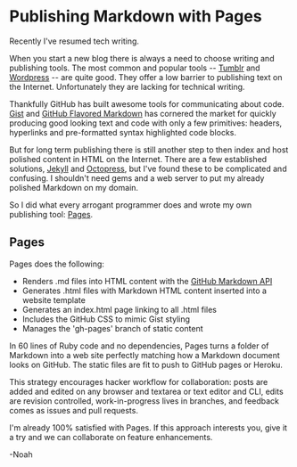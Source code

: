 # Publishing Markdown with Pages

Recently I've resumed tech writing.

When you start a new blog there is always a need to choose writing and publishing tools. The most common and popular tools -- [Tumblr](https://www.tumblr.com/) and [Wordpress](http://wordpress.org/) -- are quite good. They offer a low barrier to publishing text on the Internet. Unfortunately they are lacking for technical writing.

Thankfully GitHub has built awesome tools for communicating about code. [Gist](https://gist.github.com/) and [GitHub Flavored Markdown](http://github.github.com/github-flavored-markdown/) has cornered the market for quickly producing good looking text and code with only a few primitives: headers, hyperlinks and pre-formatted syntax highlighted code blocks.

But for long term publishing there is still another step to then index and host polished content in HTML on the Internet. There are a few established solutions, [Jekyll](https://github.com/mojombo/jekyll) and [Octopress](http://octopress.org/), but I've found these to be complicated and confusing. I shouldn't need gems and a web server to put my already polished Markdown on my domain.

So I did what every arrogant programmer does and wrote my own publishing tool: [Pages](https://github.com/nzoschke/pages).

## Pages

Pages does the following:

* Renders .md files into HTML content with the [GitHub Markdown API](http://developer.github.com/v3/markdown/)
* Generates .html files with Markdown HTML content inserted into a website template
* Generates an index.html page linking to all .html files
* Includes the GitHub CSS to mimic Gist styling
* Manages the 'gh-pages' branch of static content

In 60 lines of Ruby code and no dependencies, Pages turns a folder of Markdown into a web site perfectly matching how a Markdown document looks on GitHub. The static files are fit to push to GitHub pages or Heroku.

This strategy encourages hacker workflow for collaboration: posts are added and edited on any browser and textarea or text editor and CLI, edits are revision controlled, work-in-progress lives in branches, and feedback comes as issues and pull requests.

I'm already 100% satisfied with Pages. If this approach interests you, give it a try and we can collaborate on feature enhancements.

-Noah




